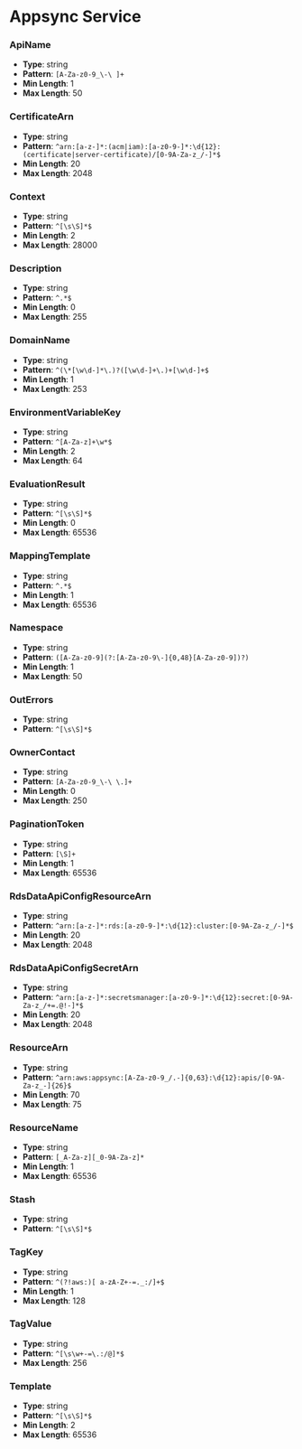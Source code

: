 # Appsync Service

### ApiName
- **Type**: string
- **Pattern**: `[A-Za-z0-9_\-\ ]+`
- **Min Length**: 1
- **Max Length**: 50

### CertificateArn
- **Type**: string
- **Pattern**: `^arn:[a-z-]*:(acm|iam):[a-z0-9-]*:\d{12}:(certificate|server-certificate)/[0-9A-Za-z_/-]*$`
- **Min Length**: 20
- **Max Length**: 2048

### Context
- **Type**: string
- **Pattern**: `^[\s\S]*$`
- **Min Length**: 2
- **Max Length**: 28000

### Description
- **Type**: string
- **Pattern**: `^.*$`
- **Min Length**: 0
- **Max Length**: 255

### DomainName
- **Type**: string
- **Pattern**: `^(\*[\w\d-]*\.)?([\w\d-]+\.)+[\w\d-]+$`
- **Min Length**: 1
- **Max Length**: 253

### EnvironmentVariableKey
- **Type**: string
- **Pattern**: `^[A-Za-z]+\w*$`
- **Min Length**: 2
- **Max Length**: 64

### EvaluationResult
- **Type**: string
- **Pattern**: `^[\s\S]*$`
- **Min Length**: 0
- **Max Length**: 65536

### MappingTemplate
- **Type**: string
- **Pattern**: `^.*$`
- **Min Length**: 1
- **Max Length**: 65536

### Namespace
- **Type**: string
- **Pattern**: `([A-Za-z0-9](?:[A-Za-z0-9\-]{0,48}[A-Za-z0-9])?)`
- **Min Length**: 1
- **Max Length**: 50

### OutErrors
- **Type**: string
- **Pattern**: `^[\s\S]*$`

### OwnerContact
- **Type**: string
- **Pattern**: `[A-Za-z0-9_\-\ \.]+`
- **Min Length**: 0
- **Max Length**: 250

### PaginationToken
- **Type**: string
- **Pattern**: `[\S]+`
- **Min Length**: 1
- **Max Length**: 65536

### RdsDataApiConfigResourceArn
- **Type**: string
- **Pattern**: `^arn:[a-z-]*:rds:[a-z0-9-]*:\d{12}:cluster:[0-9A-Za-z_/-]*$`
- **Min Length**: 20
- **Max Length**: 2048

### RdsDataApiConfigSecretArn
- **Type**: string
- **Pattern**: `^arn:[a-z-]*:secretsmanager:[a-z0-9-]*:\d{12}:secret:[0-9A-Za-z_/+=.@!-]*$`
- **Min Length**: 20
- **Max Length**: 2048

### ResourceArn
- **Type**: string
- **Pattern**: `^arn:aws:appsync:[A-Za-z0-9_/.-]{0,63}:\d{12}:apis/[0-9A-Za-z_-]{26}$`
- **Min Length**: 70
- **Max Length**: 75

### ResourceName
- **Type**: string
- **Pattern**: `[_A-Za-z][_0-9A-Za-z]*`
- **Min Length**: 1
- **Max Length**: 65536

### Stash
- **Type**: string
- **Pattern**: `^[\s\S]*$`

### TagKey
- **Type**: string
- **Pattern**: `^(?!aws:)[ a-zA-Z+-=._:/]+$`
- **Min Length**: 1
- **Max Length**: 128

### TagValue
- **Type**: string
- **Pattern**: `^[\s\w+-=\.:/@]*$`
- **Max Length**: 256

### Template
- **Type**: string
- **Pattern**: `^[\s\S]*$`
- **Min Length**: 2
- **Max Length**: 65536

